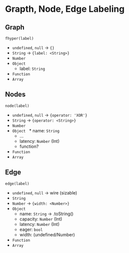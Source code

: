 # Grapth, Node, Edge Labeling

## Graph
`fhyper(label)`
* `undefined`, `null` -> `{}`
* `String` -> `{label: <String>}`
* `Number`
* `Object`
   * label: `String`
* `Function`
* `Array`

## Nodes
`node(label)`
* `undefined`, `null` -> `{operator: 'XOR'}`
* `String` -> `{operator: <String>}`
* `Number`
* `Object`
    * name: `String`
    * ...
    * latency: `Number` (Int)
    * function?
* `Function`
* `Array`

## Edge
`edge(label)`
* `undefined`, `null` -> wire (sizable)
* `String`
* `Number` -> `{width: <Number>}`
* `Object`
    * name: `String` -> .toString()
    * capacity: `Number` (Int)
    * latency: `Number` (Int)
    * eager: `bool`
    * width: (undefined/Number)
* `Function`
* `Array`

